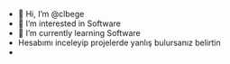 - 👋 Hi, I’m @clbege
- 👀 I’m interested in Software
- 🌱 I’m currently learning Software
- Hesabımı inceleyip projelerde yanlış bulursanız belirtin
- 

<!---
clbege/clbege is a ✨ special ✨ repository because its `README.md` (this file) appears on your GitHub profile.
You can click the Preview link to take a look at your changes.
--->
